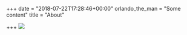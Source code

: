 +++
date = "2018-07-22T17:28:46+00:00"
orlando_the_man = "Some content"
title = "About"

+++
![](/uploads/13254795_1339762869373498_6435489661637417346_o.jpg)